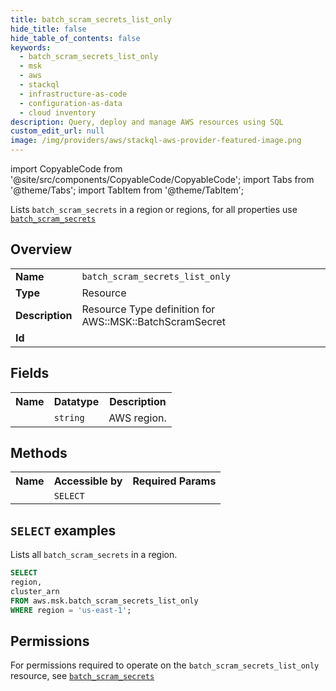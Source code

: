 ```yaml
---
title: batch_scram_secrets_list_only
hide_title: false
hide_table_of_contents: false
keywords:
  - batch_scram_secrets_list_only
  - msk
  - aws
  - stackql
  - infrastructure-as-code
  - configuration-as-data
  - cloud inventory
description: Query, deploy and manage AWS resources using SQL
custom_edit_url: null
image: /img/providers/aws/stackql-aws-provider-featured-image.png
---
```


import CopyableCode from '@site/src/components/CopyableCode/CopyableCode';
import Tabs from '@theme/Tabs';
import TabItem from '@theme/TabItem';

Lists <code>batch_scram_secrets</code> in a region or regions, for all properties use <a href="/providers/aws/serviceName/batch_scram_secrets/"><code>batch_scram_secrets</code></a>

## Overview
<table><tbody>
<tr><td><b>Name</b></td><td><code>batch_scram_secrets_list_only</code></td></tr>
<tr><td><b>Type</b></td><td>Resource</td></tr>
<tr><td><b>Description</b></td><td>Resource Type definition for AWS::MSK::BatchScramSecret</td></tr>
<tr><td><b>Id</b></td><td><CopyableCode code="aws.msk.batch_scram_secrets_list_only" /></td></tr>
</tbody></table>

## Fields
<table><tbody><tr><th>Name</th><th>Datatype</th><th>Description</th></tr><tr><td><CopyableCode code="region" /></td><td><code>string</code></td><td>AWS region.</td></tr>
</tbody></table>

## Methods

<table><tbody>
  <tr>
    <th>Name</th>
    <th>Accessible by</th>
    <th>Required Params</th>
  </tr>
  <tr>
    <td><CopyableCode code="list_resources" /></td>
    <td><code>SELECT</code></td>
    <td><CopyableCode code="region" /></td>
  </tr>
</tbody></table>

## `SELECT` examples
Lists all <code>batch_scram_secrets</code> in a region.
```sql
SELECT
region,
cluster_arn
FROM aws.msk.batch_scram_secrets_list_only
WHERE region = 'us-east-1';
```


## Permissions

For permissions required to operate on the <code>batch_scram_secrets_list_only</code> resource, see <a href="/providers/aws/msk/batch_scram_secrets/#permissions"><code>batch_scram_secrets</code></a>

